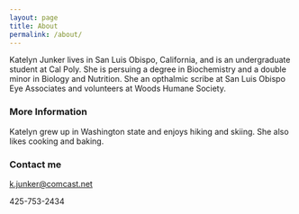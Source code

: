 ```yaml
---
layout: page
title: About
permalink: /about/
---
```


Katelyn Junker lives in San Luis Obispo, California, and is an undergraduate student at Cal Poly. She is persuing a degree in Biochemistry and a double minor in Biology and Nutrition. She an opthalmic scribe at San Luis Obispo Eye Associates and volunteers at Woods Humane Society.

### More Information
Katelyn grew up in Washington state and enjoys hiking and skiing. She also likes cooking and baking.

### Contact me

[k.junker@comcast.net](mailto:armcdona@calpoly.edu)

425-753-2434
